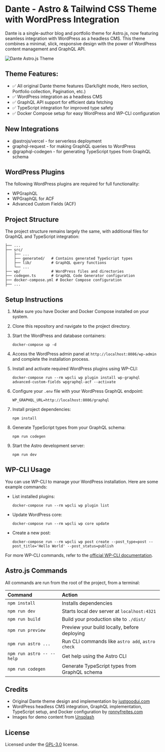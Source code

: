 # Dante - Astro & Tailwind CSS Theme with WordPress Integration

Dante is a single-author blog and portfolio theme for Astro.js, now featuring seamless integration with WordPress as a headless CMS. This theme combines a minimal, slick, responsive design with the power of WordPress content management and GraphQL API.

![Dante Astro.js Theme](public/dante-preview.jpg)

## Theme Features:

- ✅ All original Dante theme features (Dark/light mode, Hero section, Portfolio collection, Pagination, etc.)
- ✅ WordPress integration as a headless CMS
- ✅ GraphQL API support for efficient data fetching
- ✅ TypeScript integration for improved type safety
- ✅ Docker Compose setup for easy WordPress and WP-CLI configuration

## New Integrations

- @astrojs/vercel - for serverless deployment
- graphql-request - for making GraphQL queries to WordPress
- @graphql-codegen - for generating TypeScript types from GraphQL schema

## WordPress Plugins

The following WordPress plugins are required for full functionality:

- WPGraphQL
- WPGraphQL for ACF
- Advanced Custom Fields (ACF)

## Project Structure

The project structure remains largely the same, with additional files for GraphQL and TypeScript integration:

```text
├── ...
├── src/
│   ├── ...
│   ├── generated/   # Contains generated TypeScript types
│   ├── lib/         # GraphQL query functions
│   └── ...
├── wp/              # WordPress files and directories
├── codegen.ts       # GraphQL Code Generator configuration
├── docker-compose.yml # Docker Compose configuration
├── ...
```

## Setup Instructions

1. Make sure you have Docker and Docker Compose installed on your system.

2. Clone this repository and navigate to the project directory.

3. Start the WordPress and database containers:
   ```
   docker-compose up -d
   ```

4. Access the WordPress admin panel at `http://localhost:8086/wp-admin` and complete the installation process.

5. Install and activate required WordPress plugins using WP-CLI:
   ```
   docker-compose run --rm wpcli wp plugin install wp-graphql advanced-custom-fields wpgraphql-acf --activate
   ```

6. Configure your `.env` file with your WordPress GraphQL endpoint:
   ```
   WP_GRAPHQL_URL=http://localhost:8086/graphql
   ```

7. Install project dependencies:
   ```
   npm install
   ```

8. Generate TypeScript types from your GraphQL schema:
   ```
   npm run codegen
   ```

9. Start the Astro development server:
   ```
   npm run dev
   ```

## WP-CLI Usage

You can use WP-CLI to manage your WordPress installation. Here are some example commands:

- List installed plugins:
  ```
  docker-compose run --rm wpcli wp plugin list
  ```

- Update WordPress core:
  ```
  docker-compose run --rm wpcli wp core update
  ```

- Create a new post:
  ```
  docker-compose run --rm wpcli wp post create --post_type=post --post_title='Hello World' --post_status=publish
  ```

For more WP-CLI commands, refer to the [official WP-CLI documentation](https://developer.wordpress.org/cli/commands/).

## Astro.js Commands

All commands are run from the root of the project, from a terminal:

| Command                   | Action                                           |
| :------------------------ | :----------------------------------------------- |
| `npm install`             | Installs dependencies                            |
| `npm run dev`             | Starts local dev server at `localhost:4321`      |
| `npm run build`           | Build your production site to `./dist/`          |
| `npm run preview`         | Preview your build locally, before deploying     |
| `npm run astro ...`       | Run CLI commands like `astro add`, `astro check` |
| `npm run astro -- --help` | Get help using the Astro CLI                     |
| `npm run codegen`         | Generate TypeScript types from GraphQL schema    |

## Credits

- Original Dante theme design and implementation by [justgoodui.com](https://justgoodui.com/)
- WordPress headless CMS integration, GraphQL implementation, TypeScript setup, and Docker configuration by [ronnyfreites.com](https://ronnyfreites.com/)
- Images for demo content from [Unsplash](https://unsplash.com/)

## License

Licensed under the [GPL-3.0](https://github.com/RonnyFrayRegato/dante-astro-theme-wp/blob/main/LICENSE) license.

